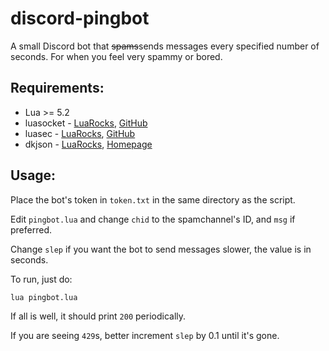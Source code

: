 # discord-pingbot
A small Discord bot that ~~spams~~sends messages every specified number of seconds. For when you feel very spammy or bored.

## Requirements:
* Lua >= 5.2
* luasocket - [LuaRocks](https://luarocks.org/modules/luarocks/luasocket), [GitHub](https://github.com/diegonehab/luasocket)
* luasec - [LuaRocks](https://luarocks.org/modules/brunoos/luasec), [GitHub](https://github.com/brunoos/luasec)
* dkjson - [LuaRocks](https://luarocks.org/modules/dhkolf/dkjson), [Homepage](http://dkolf.de/src/dkjson-lua.fsl/home)

## Usage:

Place the bot's token in `token.txt` in the same directory as the script.

Edit `pingbot.lua` and change `chid` to the spamchannel's ID, and `msg` if preferred.

Change `slep` if you want the bot to send messages slower, the value is in seconds.

To run, just do:
```bash
lua pingbot.lua
```


If all is well, it should print `200` periodically.

If you are seeing `429`s, better increment `slep` by 0.1 until it's gone.
